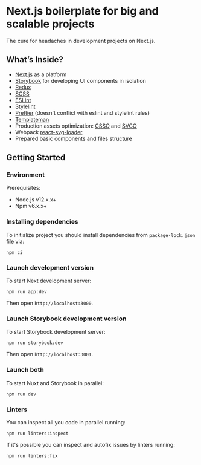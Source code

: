 # Next.js boilerplate for big and scalable projects

The cure for headaches in development projects on Next.js.

## <a name="inside">What’s Inside?</a>
- [Next.js](https://nextjs.org/) as a platform
- [Storybook](https://storybook.js.org/) for developing UI components in isolation
- [Redux](https://redux.js.org/)
- [SCSS](https://sass-lang.com/documentation)
- [ESLint](https://eslint.org/)
- [Stylelint](https://stylelint.io/user-guide)
- [Prettier](https://prettier.io/) (doesn't conflict with eslint and stylelint rules)
- [Templateman](https://github.com/adlite/templateman)
- Production assets optimization: [CSSO](https://github.com/css/csso) and [SVGO](https://github.com/Klathmon/imagemin-webpack-plugin#optionssvgo)
- Webpack [react-svg-loader](https://github.com/boopathi/react-svg-loader)
- Prepared basic components and files structure

## <a name="get-started">Getting Started</a>
### Environment
Prerequisites:
- Node.js v12.x.x+
- Npm v6.x.x+

### Installing dependencies
To initialize project you should install dependencies from `package-lock.json` file via:
```
npm ci
```

### Launch development version
To start Next development server:
```
npm run app:dev
```
Then open `http://localhost:3000`.

### Launch Storybook development version
To start Storybook development server:
```
npm run storybook:dev
```
Then open `http://localhost:3001`.

### Launch both
To start Nuxt and Storybook in parallel:
```
npm run dev
```

### Linters
You can inspect all you code in parallel running:
```
npm run linters:inspect
```

If it's possible you can inspect and autofix issues by linters running:
```
npm run linters:fix
```
